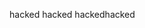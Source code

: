 hacked
hacked
hackedhacked
                         
                  
         
                    
 
                
